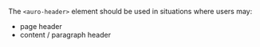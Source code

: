 The `<auro-header>` element should be used in situations where users may:

* page header
* content / paragraph header
